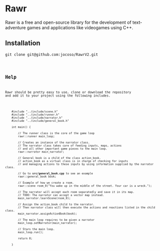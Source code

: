 # Rawr

Rawr is a free and open-source library for the development of text-adventure games and applications like videogames using C++. 

## Installation

<pre><code>git clone git@github.com:jocoso/RawrV2.git<code></pre>

## Help

Rawr should be pretty easy to use, clone or download the repository and add it to your project using the following includes.

<pre><code>
    #include "../include/scene.h"
    #include "../include/runner.h"
    #include "../include/narrator.h"
    #include "../include/general_book.h"

    int main() {

        // The runner class is the core of the game loop
        rawr::runner main_loop;

        // Creates an instance of the narrator class.
        // The narrator class takes care of feeding inputs, maps, actions
        // and all other important game pieces to the main loop.
        rawr::narrator main_narrator;

        // General book is a child of the class action_book. 
        // action_book as a virtual class is in charge of checking for inputs
        // and managing actions to these inputs by using information supplied by the narrator class.
        
        // Go to <strong>src/general_book.cpp</strong> to see an example
        rawr::general_book book;

        // Example of how we create a room.
        rawr::scene room_0("You wake up in the middle of the street. Your car is a wreck.");

        // The narrator will accept each room separatedly and save it in its map.
        // TODO: The narrator can accept a vector map instead.
        main_narrator.learnScene(room_0);

        // Assign the action_book child to the narrator. 
        // Then narrator class will then execute the actions and reactions listed in the child class.
        main_narrator.assignActionBook(book);

        // The main loop requires to be given a narrator
        main_loop.setNarrator(main_narrator);

        // Stars the main loop.
        main_loop.run();

        return 0;

    }

</code></pre>

